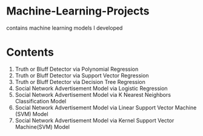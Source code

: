 # Machine-Learning-Projects
contains machine learning models I developed 

# Contents
1. Truth or Bluff Detector via Polynomial Regression
2. Truth or Bluff Detector via Support Vector Regression
3. Truth or Bluff Detector via Decision Tree Regression
4. Social Network Advertisement Model via Logistic Regression
5. Social Network Advertisement Model via K Nearest Neighbors Classification Model
6. Social Network Advertisement Model via Linear Support Vector Machine (SVM) Model
7. Social Network Advertisement Model via Kernel Support Vector Machine(SVM) Model
